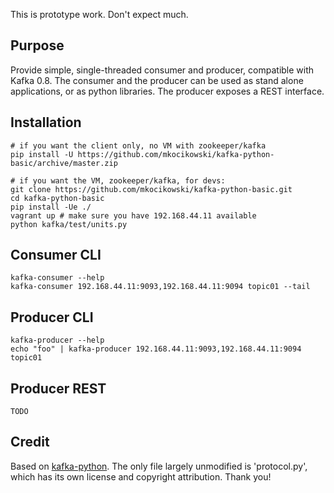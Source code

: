 This is prototype work. Don't expect much. 

Purpose
-------
Provide simple, single-threaded consumer and producer, compatible with
Kafka 0.8. The consumer and the producer can be used as stand alone
applications, or as python libraries. The producer exposes a REST interface. 

Installation
------------

    # if you want the client only, no VM with zookeeper/kafka
    pip install -U https://github.com/mkocikowski/kafka-python-basic/archive/master.zip

    # if you want the VM, zookeeper/kafka, for devs:
    git clone https://github.com/mkocikowski/kafka-python-basic.git
    cd kafka-python-basic
    pip install -Ue ./
    vagrant up # make sure you have 192.168.44.11 available
    python kafka/test/units.py 

Consumer CLI
------------

	kafka-consumer --help 
    kafka-consumer 192.168.44.11:9093,192.168.44.11:9094 topic01 --tail


Producer CLI
------------
    
    kafka-producer --help
    echo "foo" | kafka-producer 192.168.44.11:9093,192.168.44.11:9094 topic01

Producer REST
-------------

    TODO

Credit
------
Based on [kafka-python](https://github.com/mumrah/kafka-python). The
only file largely unmodified is 'protocol.py', which has its own
license and copyright attribution. Thank you!

